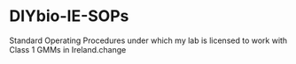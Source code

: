 DIYbio-IE-SOPs
==============

Standard Operating Procedures under which my lab is licensed to work with Class 1 GMMs in Ireland.change
